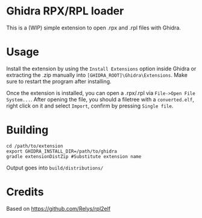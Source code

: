 # Ghidra RPX/RPL loader

This is a (WIP) simple extension to open .rpx and .rpl files with Ghidra.

# Usage

Install the extension by using the `Install Extensions` option inside Ghidra or extracting the .zip manually into `[GHIDRA_ROOT]\Ghidra\Extensions`. Make sure to restart the program after installing.

Once the extension is installed, you can open a .rpx/.rpl via `File->Open File System...`. After opening the file, you should a filetree with a `converted.elf`, right click on it and select `Import`, confirm by pressing `Single file`.

# Building

```
cd /path/to/extension
export GHIDRA_INSTALL_DIR=/path/to/ghidra 
gradle extensionDistZip #Substitute extension name
```

Output goes into `build/distributions/`

# Credits

Based on https://github.com/Relys/rpl2elf